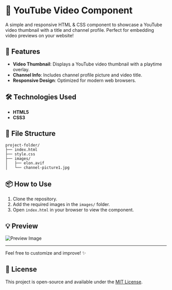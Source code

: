 # 🎥 YouTube Video Component

A simple and responsive HTML & CSS component to showcase a YouTube video thumbnail with a title and channel profile. Perfect for embedding video previews on your website!

## 🚀 Features

- **Video Thumbnail**: Displays a YouTube video thumbnail with a playtime overlay.
- **Channel Info**: Includes channel profile picture and video title.
- **Responsive Design**: Optimized for modern web browsers.

## 🛠️ Technologies Used

- **HTML5**
- **CSS3**

## 📂 File Structure

```
project-folder/
├── index.html
├── style.css
├── images/
│   ├── elon.avif
│   └── channel-picture1.jpg
```

## 📦 How to Use

1. Clone the repository.
2. Add the required images in the `images/` folder.
3. Open `index.html` in your browser to view the component.

## 💡 Preview

![Preview Image](images/elon.avif)

---

Feel free to customize and improve! ✨

## 📝 License

This project is open-source and available under the [MIT License](LICENSE).
